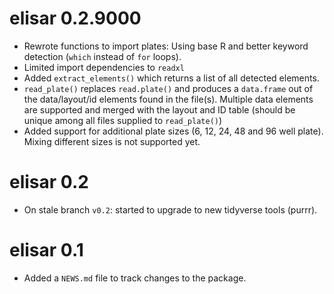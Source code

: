 # elisar 0.2.9000

* Rewrote functions to import plates: Using base R and better keyword detection (`which` instead of `for` loops).
* Limited import dependencies to `readxl`
* Added `extract_elements()` which returns a list of all detected elements.
* `read_plate()` replaces `read.plate()` and produces a `data.frame` out of the data/layout/id elements found in the file(s). Multiple data elements are supported and merged with the layout and ID table (should be unique among all files supplied to `read_plate()`)
* Added support for additional plate sizes (6, 12, 24, 48 and 96 well plate). Mixing different sizes is not supported yet.

# elisar 0.2

* On stale branch `v0.2`: started to upgrade to new tidyverse tools (purrr).

# elisar 0.1

* Added a `NEWS.md` file to track changes to the package.



